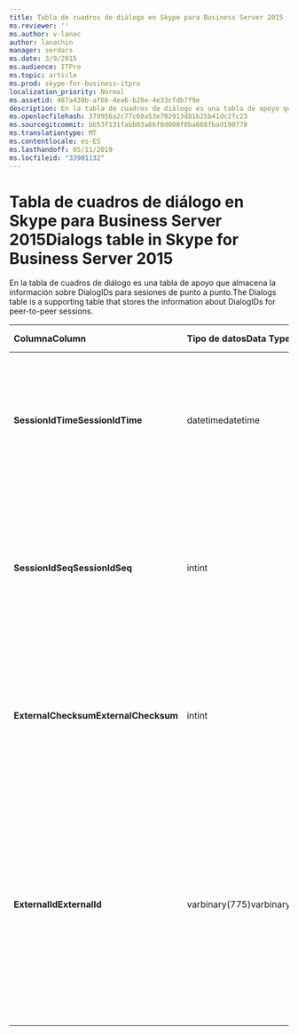 ```yaml
---
title: Tabla de cuadros de diálogo en Skype para Business Server 2015
ms.reviewer: ''
ms.author: v-lanac
author: lanachin
manager: serdars
ms.date: 3/9/2015
ms.audience: ITPro
ms.topic: article
ms.prod: skype-for-business-itpro
localization_priority: Normal
ms.assetid: 487a430b-af66-4ea6-b28e-4e33cfdb7f9e
description: En la tabla de cuadros de diálogo es una tabla de apoyo que almacena la información sobre DialogIDs para sesiones de punto a punto.
ms.openlocfilehash: 379956a2c77c60a53e702913d81b25b41dc2fc23
ms.sourcegitcommit: bb53f131fabb03a66f0d000f8ba668fbad190778
ms.translationtype: MT
ms.contentlocale: es-ES
ms.lasthandoff: 05/11/2019
ms.locfileid: "33901132"
---
```

# <a name="dialogs-table-in-skype-for-business-server-2015"></a><span data-ttu-id="9e931-103">Tabla de cuadros de diálogo en Skype para Business Server 2015</span><span class="sxs-lookup"><span data-stu-id="9e931-103">Dialogs table in Skype for Business Server 2015</span></span>
 
<span data-ttu-id="9e931-104">En la tabla de cuadros de diálogo es una tabla de apoyo que almacena la información sobre DialogIDs para sesiones de punto a punto.</span><span class="sxs-lookup"><span data-stu-id="9e931-104">The Dialogs table is a supporting table that stores the information about DialogIDs for peer-to-peer sessions.</span></span>
  
|<span data-ttu-id="9e931-105">**Columna**</span><span class="sxs-lookup"><span data-stu-id="9e931-105">**Column**</span></span>|<span data-ttu-id="9e931-106">**Tipo de datos**</span><span class="sxs-lookup"><span data-stu-id="9e931-106">**Data Type**</span></span>|<span data-ttu-id="9e931-107">**Clave o índice**</span><span class="sxs-lookup"><span data-stu-id="9e931-107">**Key/Index**</span></span>|<span data-ttu-id="9e931-108">**Detalles**</span><span class="sxs-lookup"><span data-stu-id="9e931-108">**Details**</span></span>|
|:-----|:-----|:-----|:-----|
|<span data-ttu-id="9e931-109">**SessionIdTime**</span><span class="sxs-lookup"><span data-stu-id="9e931-109">**SessionIdTime**</span></span> <br/> |<span data-ttu-id="9e931-110">datetime</span><span class="sxs-lookup"><span data-stu-id="9e931-110">datetime</span></span>  <br/> |<span data-ttu-id="9e931-111">Primary</span><span class="sxs-lookup"><span data-stu-id="9e931-111">Primary</span></span>  <br/> |<span data-ttu-id="9e931-112">Tiempo de solicitud de sesión; se utiliza en forma conjunta con SessionIDSeq para identificar de forma exclusiva una sesión.</span><span class="sxs-lookup"><span data-stu-id="9e931-112">Time of session request; used in conjunction with SessionIDSeq to uniquely identify a session.</span></span>  <br/> |
|<span data-ttu-id="9e931-113">**SessionIdSeq**</span><span class="sxs-lookup"><span data-stu-id="9e931-113">**SessionIdSeq**</span></span> <br/> |<span data-ttu-id="9e931-114">int</span><span class="sxs-lookup"><span data-stu-id="9e931-114">int</span></span>  <br/> |<span data-ttu-id="9e931-115">Primary</span><span class="sxs-lookup"><span data-stu-id="9e931-115">Primary</span></span>  <br/> |<span data-ttu-id="9e931-116">Número de identificador para identificar la sesión.</span><span class="sxs-lookup"><span data-stu-id="9e931-116">ID number to identify the session.</span></span> <span data-ttu-id="9e931-117">Se utiliza junto con SessionIDTime para identificar de forma exclusiva una sesión.</span><span class="sxs-lookup"><span data-stu-id="9e931-117">Used in conjunction with SessionIDTime to uniquely identify a session.</span></span>  <br/> |
|<span data-ttu-id="9e931-118">**ExternalChecksum**</span><span class="sxs-lookup"><span data-stu-id="9e931-118">**ExternalChecksum**</span></span> <br/> |<span data-ttu-id="9e931-119">int</span><span class="sxs-lookup"><span data-stu-id="9e931-119">int</span></span>  <br/> | <br/> |<span data-ttu-id="9e931-120">Suma de comprobación de la ExternalID.</span><span class="sxs-lookup"><span data-stu-id="9e931-120">Checksum of the ExternalID.</span></span> <span data-ttu-id="9e931-121">Este campo se usa para aumentar la velocidad de las búsquedas de la base de datos.</span><span class="sxs-lookup"><span data-stu-id="9e931-121">This field is used to increase the speed of database searches.</span></span>  <br/> |
|<span data-ttu-id="9e931-122">**ExternalId**</span><span class="sxs-lookup"><span data-stu-id="9e931-122">**ExternalId**</span></span> <br/> |<span data-ttu-id="9e931-123">varbinary(775)</span><span class="sxs-lookup"><span data-stu-id="9e931-123">varbinary(775)</span></span>  <br/> | <br/> |<span data-ttu-id="9e931-124">En el identificador de diálogo SIP, que se almacena como un archivo binario.</span><span class="sxs-lookup"><span data-stu-id="9e931-124">SIP dialog ID, stored as a binary.</span></span> <span data-ttu-id="9e931-125">El formato del binario es:</span><span class="sxs-lookup"><span data-stu-id="9e931-125">The format of the binary is:</span></span>  <br/> <span data-ttu-id="9e931-126">cuadro de diálogo; de etiqueta; para etiqueta</span><span class="sxs-lookup"><span data-stu-id="9e931-126">dialog;from-tag;to-tag</span></span>  <br/> <span data-ttu-id="9e931-127">Estos datos pueden convertirse a formato de texto con esta sintaxis:</span><span class="sxs-lookup"><span data-stu-id="9e931-127">This data can be converted to text format by using this syntax:</span></span>  <br/>  `cast(cast(ExternalId as varbinary(max)) as varchar(max))` <br/> |
   

